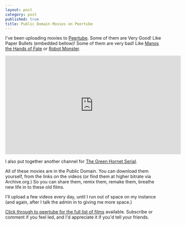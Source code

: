 ```yaml
---
layout: post
category: post
published: true
title: Public Domain Movies on Peertube
---
```

I've been uploading movies to [Peertube](https://peertube.mastodon.host/video-channels/cda629a1-b4fa-40fb-be8a-342ba117a1fb/videos). Some of them are Very Good! Like Paper Bullets (embedded bellow)! Some of them are very bad! Like [Manos the Hands of Fate](https://peertube.mastodon.host/videos/watch/2f7f8203-349e-4292-82ec-cd19e77a8817) or [Robot Monster](https://peertube.mastodon.host/videos/watch/98920430-da69-4bf0-9b5a-7cc76bf75d8b). 
<iframe width="560" height="315" sandbox="allow-same-origin allow-scripts" src="https://peertube.mastodon.host/videos/embed/1a1a5dae-4b36-48a0-bc0c-01f3f8967893" frameborder="0" allowfullscreen></iframe>

I also put together another channel for [The Green Hornet Serial](https://peertube.mastodon.host/video-channels/greenhornet/videos).

All of these movies are in the Public Domain. You can download them yourself, from the links on the videos (or find them at higher bitrate via Archive.org.) So you can share them, remix them, remake them, breathe new life in to these old films. 

I'll upload a few videos every day, until I run out of space on my instance (and again, after I talk the admin in to giving me more space.) 

[Click through to peertube for the full list of films](https://peertube.mastodon.host/accounts/ajroach42/videos) available. Subscribe or comment if you feel led, and I'd appreciate it if you'd tell your friends.
